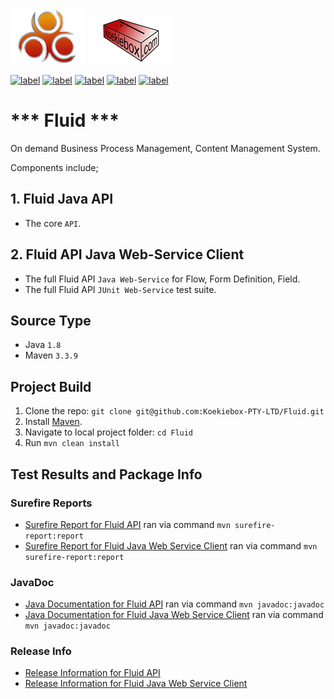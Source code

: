 ![Fluid Logo](content/fluid_logo_new.png "Fluid") ![Koekiebox Logo](content/koekiebox.png "Koekiebox")

[![label](https://img.shields.io/badge/fluid--api-v1.7-orange.svg?style=plastic)]()
[![label](https://img.shields.io/badge/license-GPL--3-blue.svg?style=plastic)]()
[![label](https://img.shields.io/badge/javadoc-Fluid--API-green.svg?style=plastic)](https://github.com/Koekiebox-PTY-LTD/Fluid/releases/download/v1.7/fluid-api-1.7-javadoc.jar)
[![label](https://img.shields.io/badge/javadoc-Fluid--WS--Client-green.svg?style=plastic)](https://github.com/Koekiebox-PTY-LTD/Fluid/releases/download/v1.7/fluid-ws-java-client-1.7-javadoc.jar)
[![label](https://img.shields.io/badge/docker--store-Fluid--BPM-red.svg?style=plastic)](https://store.docker.com/images/fluid-bpm)

# *** Fluid ***  

On demand Business Process Management, Content Management System.

Components include;

## 1. Fluid Java API

*   The core `API`.

## 2. Fluid API Java Web-Service Client

*   The full Fluid API `Java Web-Service` for Flow, Form Definition, Field.
*   The full Fluid API `JUnit Web-Service` test suite.

## Source Type

*   Java `1.8`
*   Maven `3.3.9`
 
## Project Build

1. Clone the repo: `git clone git@github.com:Koekiebox-PTY-LTD/Fluid.git` 
2. Install [Maven](https://maven.apache.org/install.html).
3. Navigate to local project folder: `cd Fluid`
4. Run `mvn clean install`

## Test Results and Package Info

### Surefire Reports
* [Surefire Report for Fluid API](fluid-api/target/site/surefire-report.html) ran via command `mvn surefire-report:report`
* [Surefire Report for Fluid Java Web Service Client](fluid-ws-java-client/target/site/surefire-report.html) ran via command `mvn surefire-report:report`

### JavaDoc
* [Java Documentation for Fluid API](fluid-api/target/site/apidocs/index.html) ran via command `mvn javadoc:javadoc`
* [Java Documentation for Fluid Java Web Service Client](fluid-ws-java-client/target/site/apidocs/index.html) ran via command `mvn javadoc:javadoc`

### Release Info
* [Release Information for Fluid API](fluid-api/target/site/index.html)
* [Release Information for Fluid Java Web Service Client](fluid-ws-java-client/target/site/index.html)
